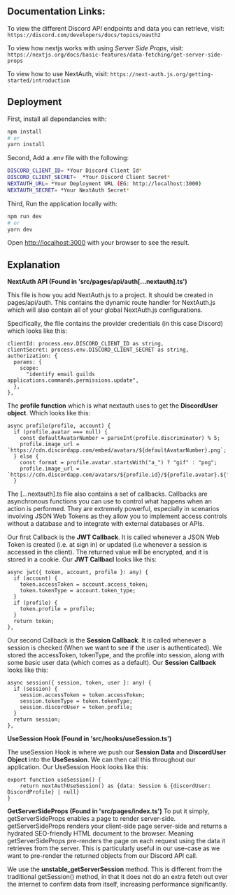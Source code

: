 ## Documentation Links:

To view the different Discord API endpoints and data you can retrieve, visit: 
```https://discord.com/developers/docs/topics/oauth2```

To view how nextjs works with using _Server Side Props_, visit:
```https://nextjs.org/docs/basic-features/data-fetching/get-server-side-props```

To view how to use NextAuth, visit:
```https://next-auth.js.org/getting-started/introduction```

## Deployment

First, install all dependancies with:

```bash
npm install 
# or
yarn install
```

Second, Add a .env file with the following:

```bash
DISCORD_CLIENT_ID= *Your Discord Client Id*
DISCORD_CLIENT_SECRET=  *Your Discord Client Secret*
NEXTAUTH_URL= *Your Deployment URL (EG: http://localhost:3000)
NEXTAUTH_SECRET= *Your NextAuth Secret*
```

Third, Run the application locally with:

```bash
npm run dev
# or 
yarn dev
```

Open [http://localhost:3000](http://localhost:3000) with your browser to see the result.

## Explanation

**NextAuth API (Found in 'src/pages/api/auth[...nextauth].ts')**

This file is how you add NextAuth.js to a project. It should be created in pages/api/auth. This contains the dynamic route handler for NextAuth.js which will also contain all of your global NextAuth.js configurations. 

Specifically, the file contains the provider credentials (in this case Discord) which looks like this:

```
clientId: process.env.DISCORD_CLIENT_ID as string,
clientSecret: process.env.DISCORD_CLIENT_SECRET as string,
authorization: {
  params: {
    scope:
      "identify email guilds applications.commands.permissions.update",
  },
},
``` 

The __profile function__ which is what nextauth uses to get the __DiscordUser object__. Which looks like this: 

```
async profile(profile, account) {
  if (profile.avatar === null) {
    const defaultAvatarNumber = parseInt(profile.discriminator) % 5;
    profile.image_url = `https://cdn.discordapp.com/embed/avatars/${defaultAvatarNumber}.png`;
  } else {
    const format = profile.avatar.startsWith("a_") ? "gif" : "png";
    profile.image_url = `https://cdn.discordapp.com/avatars/${profile.id}/${profile.avatar}.${format}`;
  }
```

The [...nextauth].ts file also contains a set of callbacks. Callbacks are asynchronous functions you can use to control what happens when an action is performed. They are extremely powerful, especially in scenarios involving JSON Web Tokens as they allow you to implement access controls without a database and to integrate with external databases or APIs. 

Our first Callback is the __JWT Callback__. It is called whenever a JSON Web Token is created (i.e. at sign in) or updated (i.e whenever a session is accessed in the client). The returned value will be encrypted, and it is stored in a cookie. Our __JWT Callbacl__ looks like this: 

```
async jwt({ token, account, profile }: any) {
  if (account) {
    token.accessToken = account.access_token;
    token.tokenType = account.token_type;
  }
  if (profile) {
    token.profile = profile;
  }
  return token;
},
```

Our second Callback is the __Session Callback__. It is called whenever a session is checked (When we want to see if the user is authenticated). We stored the accessToken, tokenType, and the profile into session, along with some basic user data (which comes as a default). Our __Session Callback__ looks like this: 

```
async session({ session, token, user }: any) {
  if (session) {
    session.accessToken = token.accessToken;
    session.tokenType = token.tokenType;
    session.discordUser = token.profile;
  }
  return session;
},
```



**UseSession Hook (Found in 'src/hooks/useSession.ts')**

The useSession Hook is where we push our __Session Data__ and __DiscordUser Object__ into the __UseSession__. We can then call this throughout our application. Our UseSession Hook looks like this:

```
export function useSession() {
    return nextAuthUseSession() as {data: Session & {discordUser: DiscordProfile} | null}
}
```



**GetServerSideProps (Found in 'src/pages/index.ts')**
To put it simply, getServerSideProps enables a page to render server-side. getServerSideProps renders your client-side page server-side and returns a hydrated SEO-friendly HTML document to the browser. Meaning getServerSideProps pre-renders the page on each request using the data it retrieves from the server. This is particularly useful in our use-case as we want to pre-render the returned objects from our Discord API call. 

We use the __unstable_getServerSession__ method. This is different from the traditional getSession() method, in that it does not do an extra fetch out over the internet to confirm data from itself, increasing performance significantly.

